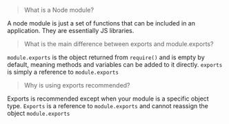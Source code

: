 >What is a Node module?

A node module is just a set of functions that can be included in an application. They are essentially JS libraries.

>What is the main difference between exports and module.exports?

`module.exports` is the object returned from `require()` and is empty by default, meaning methods and variables can be added to it directly. `exports` is simply a reference to `module.exports`

>Why is using exports recommended?

Exports is recommended except when your module is a specific object type. `Exports` is a reference to `module.exports` and cannot reassign the object `module.exports`

